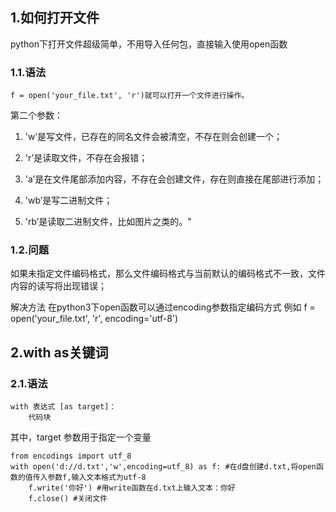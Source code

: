 ## 1.如何打开文件

python下打开文件超级简单，不用导入任何包，直接输入使用open函数

### 1.1.语法

```
f = open('your_file.txt', 'r')就可以打开一个文件进行操作。
```

第二个参数：

1. 'w’是写文件，已存在的同名文件会被清空，不存在则会创建一个；

2. 'r’是读取文件，不存在会报错；

3. 'a’是在文件尾部添加内容，不存在会创建文件，存在则直接在尾部进行添加；

4. 'wb’是写二进制文件；

5. 'rb’是读取二进制文件，比如图片之类的。"

### 1.2.问题

如果未指定文件编码格式，那么文件编码格式与当前默认的编码格式不一致，文件内容的读写将出现错误；

解决方法
在python3下open函数可以通过encoding参数指定编码方式
例如
f = open('your_file.txt', 'r', encoding='utf-8')

## 2.with as关键词

### 2.1.语法

```
with 表达式 [as target]：
    代码块
```

其中，target 参数用于指定一个变量 

```
from encodings import utf_8
with open('d://d.txt','w',encoding=utf_8) as f: #在d盘创建d.txt,将open函数的值传入参数f,输入文本格式为utf-8
    f.write('你好') #用write函数在d.txt上输入文本：你好
    f.close() #关闭文件
```
